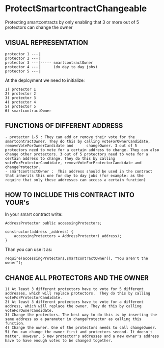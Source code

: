 # ProtectSmartcontractChangeable
Protecting smartcontracts by only enabling that 3 or more out of 5 protectors can change the owner

VISUAL REPRESENTATION
---------------------

    protector 1 ---|
    protector 2 ---|
    protector 3 ---|----- smartcontractOwner 
    protector 4 ---|      (do day to day jobs)
    protector 5 ---|



At the deployment we need to initialize:

    1) protector 1
    2) protector 2
    3) protector 3
    4) protector 4
    5) protector 5
    6) smartcontractOwner

    
FUNCTIONS OF DIFFERENT ADDRESS
------------------------------

    - protector 1-5 : They can add or remove their vote for the smartcontractOwner. They do this by calling voteForOwnerCandidate, removeVoteForOwnerCandidate and      changeOwner. 3 out of 5 protectors need to vote for a certain address to change. They can also change other protectors. 3 out of 5 protectors need to vote for a certain address to change. They do this by calling voteForProtectorCandidate, removeVoteForProtectorCandidate and changeProtector.
    - smartcontractOwner :  This address should be used in the contract that inherits this one for day to day jobs (for example: as the require that only these addresses can access a certain function)
    
    
HOW TO INCLUDE THIS CONTRACT INTO YOUR's
----------------------------------------

In your smart contract write:

    AddressProtector public accessingProtectors;

    constructor(address _address) {
        accessingProtectors = AddressProtector(_address);
    }
    
Than you can use it as: 

    require(accessingProtectors.smartcontractOwner(), "You aren't the owner");
    
CHANGE ALL PROTECTORS AND THE OWNER
-----------------------------------

    1) At least 3 different protectors have to vote for 5 different addresses, which will replace protectors.  They do this by calling voteForProtectorCandidate.
    2) At least 3 different protectors have to vote for a different address, which will replace the owner. They do this by calling voteForOwnerCandidate.
    3) Change the protectors. The best way to do this is by inserting the same address as a parameter in changeProtector as calling this function.
    4) Change the owner. One of the protectors needs to call changeOwner.
    5) You can change the owner first and protectors second. It doesn't matter. However, 5 new protector's addresses and a new owner's address have to have enough votes to be changed together.
